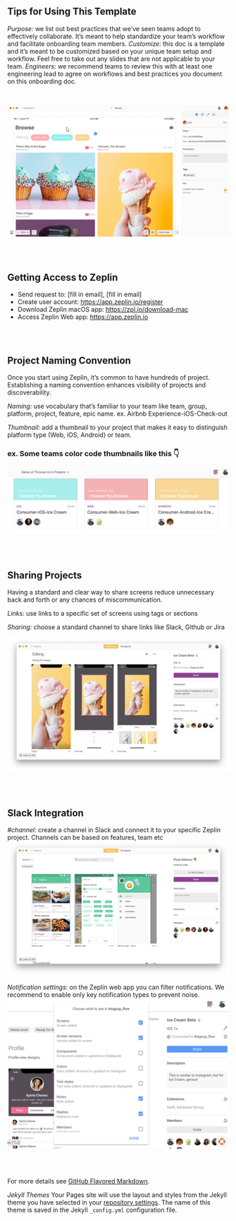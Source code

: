 


## Tips for Using This Template

*Purpose:* we list out best practices that we’ve seen teams adopt to effectively collaborate. It’s meant to help standardize your team’s workflow and facilitate onboarding team members.
*Customize:* this doc is a template and it’s meant to be customized based on your unique team setup and workflow. Feel free to take out any slides that are not applicable to your team.
*Engineers:* we recommend teams to review this with at least one engineering lead to agree on workflows and best practices you document on this onboarding doc.

<br>

![zeplin](sample-image.png)

<br>
<br>


## Getting Access to Zeplin

- Send request to: [fill in email], [fill in email]
- Create user account: https://app.zeplin.io/register 
- Download Zeplin macOS app: https://zpl.io/download-mac
- Access Zeplin Web app: https://app.zeplin.io

<br>
<br>


## Project Naming Convention

Once you start using Zeplin, it’s common to have hundreds of project. Establishing a naming convention enhances visibility of projects and discoverability.

*Naming:* use vocabulary that’s familiar to your team like team, group, platform, project, feature, epic name.
ex. Airbnb Experience-iOS-Check-out

*Thumbnail:* add a thumbnail to your project that makes it easy to distinguish platform type (Web, iOS, Android) or team.

### ex. Some teams color code thumbnails like this 👇

![zeplin](project-naming.png)

<br>
<br>

## Sharing Projects
Having a standard and clear way to share screens reduce unnecessary back and forth or any chances of miscommunication.

*Links:* use links to a specific set of screens using tags or sections

*Sharing:* choose a standard channel to share links like Slack, Github or Jira

![zeplin](sharing.png)

<br>
<br>

## Slack Integration

*#channel:* create a channel in Slack and connect it to your specific Zeplin project. Channels can be based on features, team etc
![zeplin](slack.png)

*Notification settings:* on the Zeplin web app you can filter notifications. We recommend to enable only key notification types to prevent noise.
![zeplin](slack-setting.png)

<br>
<br>

For more details see [GitHub Flavored Markdown](https://guides.github.com/features/mastering-markdown/).

*Jekyll Themes*
Your Pages site will use the layout and styles from the Jekyll theme you have selected in your [repository settings](https://github.com/patrickluvsoj/blog/settings). The name of this theme is saved in the Jekyll `_config.yml` configuration file.
